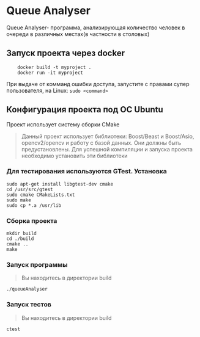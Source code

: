 # Queue Analyser 
Queue Analyser- программа, анализирующая количество человек в очереди в различных местах(в частности в столовых)

## Запуск проекта через docker
```
    docker build -t myproject .
    docker run -it myproject
```
При выдаче от комманд ошибки доступа, запустите с правами супер пользователя, на Linux: ```sudo <command>```
## Конфигурация проекта под ОС Ubuntu
Проект использует систему сборки CMake
> Данный проект использует библиотеки: Boost/Beast и Boost/Asio, opencv2/opencv и работу с базой данных. Они должны быть предустановлены. Для успешной компиляции и запуска проекта необходимо установить эти библиотеки

### Для тестирования используются GTest. Установка
```
sudo apt-get install libgtest-dev cmake
cd /usr/src/gtest
sudo cmake CMakeLists.txt
sudo make
sudo cp *.a /usr/lib
```
### Сборка проекта
```
mkdir build
cd ./build 
cmake .. 
make
```
### Запуск программы
> Вы находитесь в директории build
```
./queueAnalyser
```
### Запуск тестов 
> Вы находитесь в директории build
```
ctest
```

